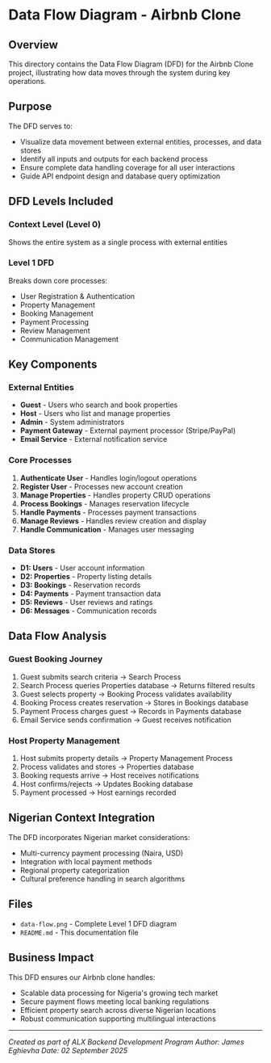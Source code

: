 # Data Flow Diagram - Airbnb Clone

## Overview
This directory contains the Data Flow Diagram (DFD) for the Airbnb Clone project, illustrating how data moves through the system during key operations.

## Purpose
The DFD serves to:
- Visualize data movement between external entities, processes, and data stores
- Identify all inputs and outputs for each backend process
- Ensure complete data handling coverage for all user interactions
- Guide API endpoint design and database query optimization

## DFD Levels Included

### Context Level (Level 0)
Shows the entire system as a single process with external entities

### Level 1 DFD  
Breaks down core processes:
- User Registration & Authentication
- Property Management 
- Booking Management
- Payment Processing
- Review Management
- Communication Management

## Key Components

### External Entities
- **Guest** - Users who search and book properties
- **Host** - Users who list and manage properties  
- **Admin** - System administrators
- **Payment Gateway** - External payment processor (Stripe/PayPal)
- **Email Service** - External notification service

### Core Processes
1. **Authenticate User** - Handles login/logout operations
2. **Register User** - Processes new account creation
3. **Manage Properties** - Handles property CRUD operations
4. **Process Bookings** - Manages reservation lifecycle
5. **Handle Payments** - Processes payment transactions
6. **Manage Reviews** - Handles review creation and display
7. **Handle Communication** - Manages user messaging

### Data Stores
- **D1: Users** - User account information
- **D2: Properties** - Property listing details
- **D3: Bookings** - Reservation records
- **D4: Payments** - Payment transaction data
- **D5: Reviews** - User reviews and ratings
- **D6: Messages** - Communication records

## Data Flow Analysis

### Guest Booking Journey
1. Guest submits search criteria → Search Process
2. Search Process queries Properties database → Returns filtered results
3. Guest selects property → Booking Process validates availability
4. Booking Process creates reservation → Stores in Bookings database
5. Payment Process charges guest → Records in Payments database
6. Email Service sends confirmation → Guest receives notification

### Host Property Management
1. Host submits property details → Property Management Process
2. Process validates and stores → Properties database
3. Booking requests arrive → Host receives notifications
4. Host confirms/rejects → Updates Booking database
5. Payment processed → Host earnings recorded

## Nigerian Context Integration
The DFD incorporates Nigerian market considerations:
- Multi-currency payment processing (Naira, USD)
- Integration with local payment methods
- Regional property categorization
- Cultural preference handling in search algorithms

## Files
- `data-flow.png` - Complete Level 1 DFD diagram
- `README.md` - This documentation file

## Business Impact
This DFD ensures our Airbnb clone handles:
- Scalable data processing for Nigeria's growing tech market
- Secure payment flows meeting local banking regulations
- Efficient property search across diverse Nigerian locations
- Robust communication supporting multilingual interactions

---
*Created as part of ALX Backend Development Program*
*Author: James Eghievha*
*Date: 02 September 2025*
